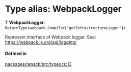 # Type alias: WebpackLogger

Ƭ **WebpackLogger**: `ReturnType`<`webpack.Compiler`[``"getInfrastructureLogger"``]\>

Represent interface of Webpack logger.
See: https://webpack.js.org/api/logging/

#### Defined in

[packages/repack/src/types.ts:13](https://github.com/callstack/repack/blob/1d9a1bb/packages/repack/src/types.ts#L13)

